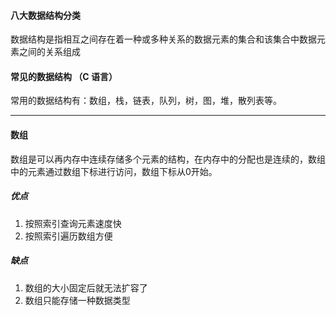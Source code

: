 #### 八大数据结构分类

数据结构是指相互之间存在着一种或多种关系的数据元素的集合和该集合中数据元素之间的关系组成 

#### 常见的数据结构 （C 语言）

常用的数据结构有：数组，栈，链表，队列，树，图，堆，散列表等。

---

#### 数组

数组是可以再内存中连续存储多个元素的结构，在内存中的分配也是连续的，数组中的元素通过数组下标进行访问，数组下标从0开始。

##### 优点

1. 按照索引查询元素速度快
2. 按照索引遍历数组方便

##### 缺点

1. 数组的大小固定后就无法扩容了
2. 数组只能存储一种数据类型